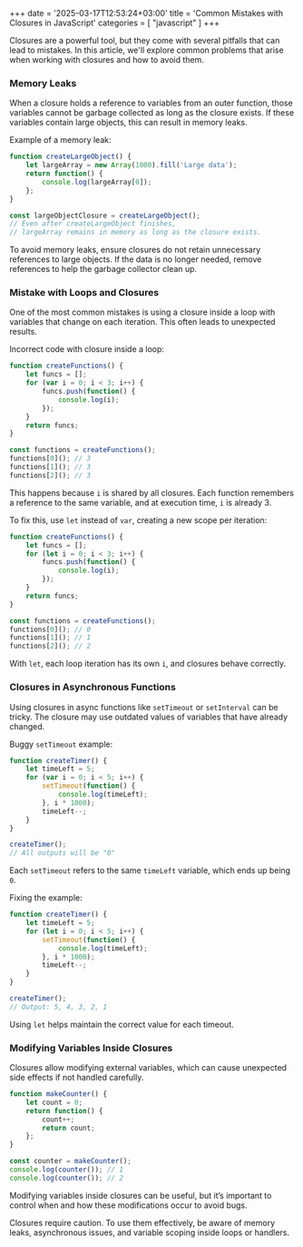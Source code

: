 +++
date = '2025-03-17T12:53:24+03:00'
title = 'Common Mistakes with Closures in JavaScript'
categories = [ "javascript" ]
+++

Closures are a powerful tool, but they come with several pitfalls that can lead to mistakes. In this article, we'll explore common problems that arise when working with closures and how to avoid them.

### Memory Leaks

When a closure holds a reference to variables from an outer function, those variables cannot be garbage collected as long as the closure exists. If these variables contain large objects, this can result in memory leaks.

Example of a memory leak:

```js
function createLargeObject() {
    let largeArray = new Array(1000).fill('Large data');
    return function() {
        console.log(largeArray[0]);
    };
}

const largeObjectClosure = createLargeObject();
// Even after createLargeObject finishes,
// largeArray remains in memory as long as the closure exists.
```

To avoid memory leaks, ensure closures do not retain unnecessary references to large objects. If the data is no longer needed, remove references to help the garbage collector clean up.

### Mistake with Loops and Closures

One of the most common mistakes is using a closure inside a loop with variables that change on each iteration. This often leads to unexpected results.

Incorrect code with closure inside a loop:

```js
function createFunctions() {
    let funcs = [];
    for (var i = 0; i < 3; i++) {
        funcs.push(function() {
            console.log(i);
        });
    }
    return funcs;
}

const functions = createFunctions();
functions[0](); // 3
functions[1](); // 3
functions[2](); // 3
```

This happens because `i` is shared by all closures. Each function remembers a reference to the same variable, and at execution time, `i` is already 3.

To fix this, use `let` instead of `var`, creating a new scope per iteration:

```js
function createFunctions() {
    let funcs = [];
    for (let i = 0; i < 3; i++) {
        funcs.push(function() {
            console.log(i);
        });
    }
    return funcs;
}

const functions = createFunctions();
functions[0](); // 0
functions[1](); // 1
functions[2](); // 2
```

With `let`, each loop iteration has its own `i`, and closures behave correctly.

### Closures in Asynchronous Functions

Using closures in async functions like `setTimeout` or `setInterval` can be tricky. The closure may use outdated values of variables that have already changed.

Buggy `setTimeout` example:

```js
function createTimer() {
    let timeLeft = 5;
    for (var i = 0; i < 5; i++) {
        setTimeout(function() {
            console.log(timeLeft);
        }, i * 1000);
        timeLeft--;
    }
}

createTimer(); 
// All outputs will be "0"
```

Each `setTimeout` refers to the same `timeLeft` variable, which ends up being `0`.

Fixing the example:

```js
function createTimer() {
    let timeLeft = 5;
    for (let i = 0; i < 5; i++) {
        setTimeout(function() {
            console.log(timeLeft);
        }, i * 1000);
        timeLeft--;
    }
}

createTimer(); 
// Output: 5, 4, 3, 2, 1
```

Using `let` helps maintain the correct value for each timeout.

### Modifying Variables Inside Closures

Closures allow modifying external variables, which can cause unexpected side effects if not handled carefully.

```js
function makeCounter() {
    let count = 0;
    return function() {
        count++;
        return count;
    };
}

const counter = makeCounter();
console.log(counter()); // 1
console.log(counter()); // 2
```

Modifying variables inside closures can be useful, but it’s important to control when and how these modifications occur to avoid bugs.

Closures require caution. To use them effectively, be aware of memory leaks, asynchronous issues, and variable scoping inside loops or handlers.